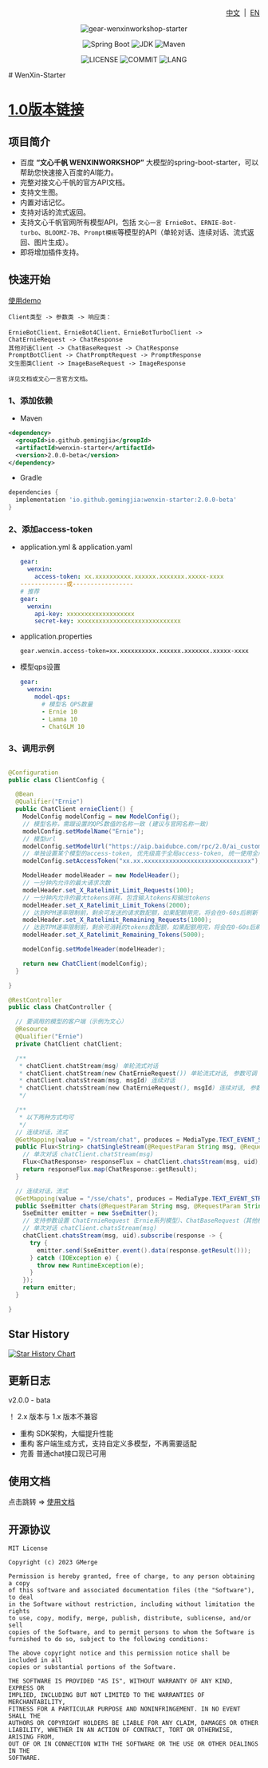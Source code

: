 <div align="right">
<a href="/README.md">中文</a> &nbsp;|&nbsp;
<a href="/README-EN.md">EN</a>
</div>

<div align="center">

![gear-wenxinworkshop-starter](https://socialify.git.ci/GMerge01/wenxin-starter/image?font=Inter&forks=1&issues=1&language=1&name=1&owner=1&pattern=Floating%20Cogs&pulls=1&stargazers=1&theme=Light)

![Spring Boot](https://img.shields.io/badge/Spring%20Boot-3.1.2-brightgreen.svg)
![JDK](https://img.shields.io/badge/JDK-17.0.5-orange.svg)
![Maven](https://img.shields.io/badge/Maven-3.9-blue.svg)

![LICENSE](https://img.shields.io/github/license/GMerge01/wenxin-starter?style=flat-square)
![COMMIT](https://img.shields.io/github/last-commit/GMerge01/wenxin-starter?style=flat-square)
![LANG](https://img.shields.io/badge/language-Java-7F52FF?style=flat-square)

</div>
# WenXin-Starter

# [1.0版本链接](https://github.com/egmsia01/wenxin-starter/tree/master?tab=readme-ov-file)

## 项目简介
- 百度 **“文心千帆 WENXINWORKSHOP”** 大模型的spring-boot-starter，可以帮助您快速接入百度的AI能力。
- 完整对接文心千帆的官方API文档。
- 支持文生图。
- 内置对话记忆。
- 支持对话的流式返回。
- 支持文心千帆官网所有模型API，包括  `文心一言 ErnieBot`、`ERNIE-Bot-turbo`、`BLOOMZ-7B`、`Prompt模板`等模型的API（单轮对话、连续对话、流式返回、图片生成）。
- 即将增加插件支持。

## 快速开始

[使用demo](https://github.com/gemingjia/springboot-wenxin-demo)

```text
Client类型 -> 参数类 -> 响应类：

ErnieBotClient、ErnieBot4Client、ErnieBotTurboClient -> ChatErnieRequest -> ChatResponse
其他对话Client -> ChatBaseRequest -> ChatResponse
PromptBotClient -> ChatPromptRequest -> PromptResponse
文生图类Client -> ImageBaseRequest -> ImageResponse

详见文档或文心一言官方文档。
```

### 1、添加依赖

- Maven
```xml
<dependency>
  <groupId>io.github.gemingjia</groupId>
  <artifactId>wenxin-starter</artifactId>
  <version>2.0.0-beta</version>
</dependency>
```
- Gradle
```gradle
dependencies {
  implementation 'io.github.gemingjia:wenxin-starter:2.0.0-beta' 
}
```

### 2、添加access-token
- application.yml & application.yaml
  ```yaml
  gear:
    wenxin:
      access-token: xx.xxxxxxxxxx.xxxxxx.xxxxxxx.xxxxx-xxxx
  -------------或-----------------
  # 推荐
  gear:
    wenxin:
      api-key: xxxxxxxxxxxxxxxxxxx
      secret-key: xxxxxxxxxxxxxxxxxxxxxxxxxxxxx
  ```
- application.properties
  ```properties
  gear.wenxin.access-token=xx.xxxxxxxxxx.xxxxxx.xxxxxxx.xxxxx-xxxx
  ```

- 模型qps设置
  ```yaml
  gear:
    wenxin:
      model-qps:
        # 模型名 QPS数量
        - Ernie 10
        - Lamma 10
        - ChatGLM 10
  ```

### 3、调用示例

```java

@Configuration
public class ClientConfig {

  @Bean
  @Qualifier("Ernie")
  public ChatClient ernieClient() {
    ModelConfig modelConfig = new ModelConfig();
    // 模型名称，需跟设置的QPS数值的名称一致 (建议与官网名称一致)
    modelConfig.setModelName("Ernie");
    // 模型url
    modelConfig.setModelUrl("https://aip.baidubce.com/rpc/2.0/ai_custom/v1/wenxinworkshop/chat/completions");
    // 单独设置某个模型的access-token, 优先级高于全局access-token, 统一使用全局的话可以不设置
    modelConfig.setAccessToken("xx.xx.xxxxxxxxxxxxxxxxxxxxxxxxxxxxxx");

    ModelHeader modelHeader = new ModelHeader();
    // 一分钟内允许的最大请求次数
    modelHeader.set_X_Ratelimit_Limit_Requests(100);
    // 一分钟内允许的最大tokens消耗，包含输入tokens和输出tokens
    modelHeader.set_X_Ratelimit_Limit_Tokens(2000);
    // 达到RPM速率限制前，剩余可发送的请求数配额，如果配额用完，将会在0-60s后刷新
    modelHeader.set_X_Ratelimit_Remaining_Requests(1000);
    // 达到TPM速率限制前，剩余可消耗的tokens数配额，如果配额用完，将会在0-60s后刷新
    modelHeader.set_X_Ratelimit_Remaining_Tokens(5000);

    modelConfig.setModelHeader(modelHeader);

    return new ChatClient(modelConfig);
  }

}

@RestController
public class ChatController {

  // 要调用的模型的客户端（示例为文心）
  @Resource
  @Qualifier("Ernie")
  private ChatClient chatClient;

  /**
   * chatClient.chatStream(msg) 单轮流式对话
   * chatClient.chatStream(new ChatErnieRequest()) 单轮流式对话, 参数可调
   * chatClient.chatsStream(msg, msgId) 连续对话
   * chatClient.chatsStream(new ChatErnieRequest(), msgId) 连续对话, 参数可调
   */

  /**
   * 以下两种方式均可
   */
  // 连续对话，流式
  @GetMapping(value = "/stream/chat", produces = MediaType.TEXT_EVENT_STREAM_VALUE)
  public Flux<String> chatSingleStream(@RequestParam String msg, @RequestParam String uid) {
    // 单次对话 chatClient.chatStream(msg)
    Flux<ChatResponse> responseFlux = chatClient.chatsStream(msg, uid);
    return responseFlux.map(ChatResponse::getResult);
  }

  // 连续对话，流式
  @GetMapping(value = "/sse/chats", produces = MediaType.TEXT_EVENT_STREAM_VALUE)
  public SseEmitter chats(@RequestParam String msg, @RequestParam String uid) {
    SseEmitter emitter = new SseEmitter();
    // 支持参数设置 ChatErnieRequest（Ernie系列模型）、ChatBaseRequest（其他模型）
    // 单次对话 chatClient.chatsStream(msg)
    chatClient.chatsStream(msg, uid).subscribe(response -> {
      try {
        emitter.send(SseEmitter.event().data(response.getResult()));
      } catch (IOException e) {
        throw new RuntimeException(e);
      }
    });
    return emitter;
  }

}
```

## Star History

[![Star History Chart](https://api.star-history.com/svg?repos=egmsia01/wenxin-starter&type=Date)](https://star-history.com/#egmsia01/wenxin-starter)

## 更新日志
v2.0.0 - bata

！ 2.x 版本与 1.x 版本不兼容
- 重构 SDK架构，大幅提升性能
- 重构 客户端生成方式，支持自定义多模型，不再需要适配
- 完善 普通chat接口现已可用

## 使用文档

<div>
点击跳转 => 
<a href="/wenxin-doc.md">使用文档</a>
</div>

## 开源协议
```text
MIT License

Copyright (c) 2023 GMerge

Permission is hereby granted, free of charge, to any person obtaining a copy
of this software and associated documentation files (the "Software"), to deal
in the Software without restriction, including without limitation the rights
to use, copy, modify, merge, publish, distribute, sublicense, and/or sell
copies of the Software, and to permit persons to whom the Software is
furnished to do so, subject to the following conditions:

The above copyright notice and this permission notice shall be included in all
copies or substantial portions of the Software.

THE SOFTWARE IS PROVIDED "AS IS", WITHOUT WARRANTY OF ANY KIND, EXPRESS OR
IMPLIED, INCLUDING BUT NOT LIMITED TO THE WARRANTIES OF MERCHANTABILITY,
FITNESS FOR A PARTICULAR PURPOSE AND NONINFRINGEMENT. IN NO EVENT SHALL THE
AUTHORS OR COPYRIGHT HOLDERS BE LIABLE FOR ANY CLAIM, DAMAGES OR OTHER
LIABILITY, WHETHER IN AN ACTION OF CONTRACT, TORT OR OTHERWISE, ARISING FROM,
OUT OF OR IN CONNECTION WITH THE SOFTWARE OR THE USE OR OTHER DEALINGS IN THE
SOFTWARE.
```

